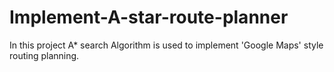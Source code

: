 # Implement-A-star-route-planner
In this project A* search Algorithm is used to implement 'Google Maps' style routing planning.
